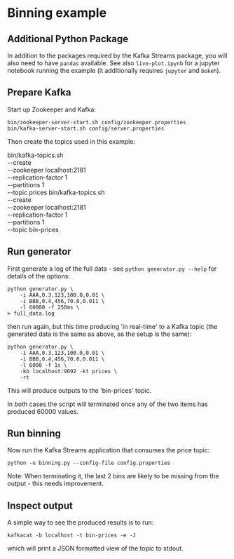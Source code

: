 # Binning example

## Additional Python Package

In addition to the packages required by the Kafka Streams package, you
will also need to have `pandas` available.  See also `live-plot.ipynb`
for a jupyter notebook running the example (it additionally requires
`jupyter` and `bokeh`).

## Prepare Kafka

Start up Zookeeper and Kafka:

    bin/zookeeper-server-start.sh config/zookeeper.properties
    bin/kafka-server-start.sh config/server.properties

Then create the topics used in this example:

   bin/kafka-topics.sh \
       --create \
       --zookeeper localhost:2181 \
       --replication-factor 1 \
       --partitions 1 \
       --topic prices
    bin/kafka-topics.sh \
        --create \
        --zookeeper localhost:2181 \
        --replication-factor 1 \
        --partitions 1 \
        --topic bin-prices

## Run generator

First generate a log of the full data - see `python generator.py --help`
for details of the options:

    python generator.py \
        -i AAA,0.3,123,100.0,0.01 \
        -i BBB,0.4,456,70.0,0.011 \
        -l 60000 -f 250ms \
    > full_data.log

then run again, but this time producing 'in real-time' to a Kafka topic
(the generated data is the same as above, as the setup is the same):

    python generator.py \
        -i AAA,0.3,123,100.0,0.01 \
        -i BBB,0.4,456,70.0,0.011 \
        -l 6000 -f 1s \
        -kb localhost:9092 -kt prices \
        -rt 

This will produce outputs to the 'bin-prices' topic.

In both cases the script will terminated once any of the two items has
produced 60000 values.

## Run binning

Now run the Kafka Streams application that consumes the price topic:

    python -u binning.py --config-file config.properties

Note: When terminating it, the last 2 bins are likely to be missing from
the output - this needs improvement.

## Inspect output

A simple way to see the produced results is to run:

    kafkacat -b localhost -t bin-prices -e -J

which will print a JSON formatted view of the topic to stdout.
